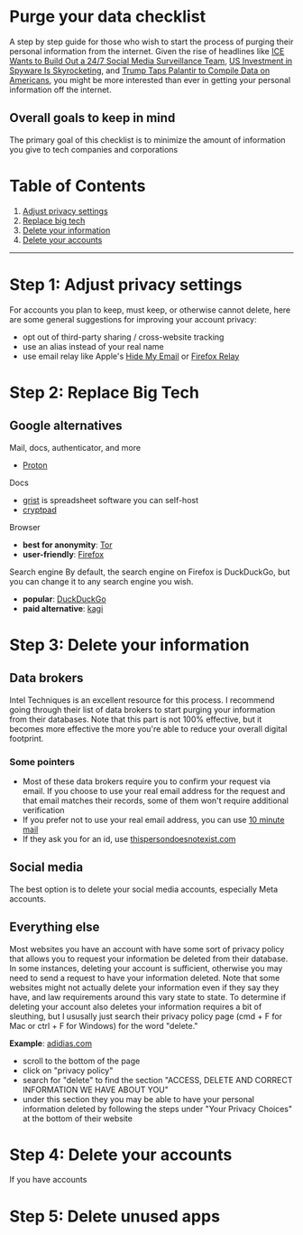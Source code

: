# Purge your data checklist
A step by step guide for those who wish to start the process of purging their personal information from the internet. Given the rise of headlines like [ICE Wants to Build Out a 24/7 Social Media Surveillance Team](https://www.wired.com/story/ice-social-media-surveillance-24-7-contract/), [US Investment in Spyware Is Skyrocketing](https://www.wired.com/story/us-spyware-investment/), and [Trump Taps Palantir to Compile Data on Americans](https://www.nytimes.com/2025/05/30/technology/trump-palantir-data-americans.html), you might be more interested than ever in getting your personal information off the internet.

## Overall goals to keep in mind
The primary goal of this checklist is to minimize the amount of information you give to tech companies and corporations

# Table of Contents
1. [Adjust privacy settings](#step-1-adjust-privacy-settings)
2. [Replace big tech](#step-2-replace-big-tech)
3. [Delete your information](#step-3-delete-your-information)
5. [Delete your accounts](#step-4-delete-your-accounts)

---

# Step 1: Adjust privacy settings
For accounts you plan to keep, must keep, or otherwise cannot delete, here are some general suggestions for improving your account privacy:
- opt out of third-party sharing / cross-website tracking
- use an alias instead of your real name
- use email relay like Apple's [Hide My Email](https://support.apple.com/guide/iphone/create-and-manage-hide-my-email-addresses-iphcb02e76f7/ios) or [Firefox Relay](https://relay.firefox.com/)

# Step 2: Replace Big Tech

## Google alternatives

Mail, docs, authenticator, and more
- [Proton](https://proton.me/)

Docs
- [grist](https://www.getgrist.com/) is spreadsheet software you can self-host
- [cryptpad](https://cryptpad.fr/)

Browser
- **best for anonymity**: [Tor](https://www.torproject.org/)
- **user-friendly**: [Firefox](https://www.firefox.com/en-US/)

Search engine
By default, the search engine on Firefox is DuckDuckGo, but you can change it to any search engine you wish.
- **popular**: [DuckDuckGo](https://duckduckgo.com/)
- **paid alternative**: [kagi](https://kagi.com/)

# Step 3: Delete your information

## Data brokers
Intel Techniques is an excellent resource for this process. I recommend going through their list of data brokers to start purging your information from their databases. Note that this part is not 100% effective, but it becomes more effective the more you're able to reduce your overall digital footprint.

### Some pointers
- Most of these data brokers require you to confirm your request via email. If you choose to use your real email address for the request and that email matches their records, some of them won't require additional verification
- If you prefer not to use your real email address, you can use [10 minute mail](https://10minutemail.com/)
- If they ask you for an id, use [thispersondoesnotexist.com](https://thispersondoesnotexist.com/)

## Social media
The best option is to delete your social media accounts, especially Meta accounts.

## Everything else
Most websites you have an account with have some sort of privacy policy that allows you to request your information be deleted from their database. In some instances, deleting your account is sufficient, otherwise you may need to send a request to have your information deleted. Note that some websites might not actually delete your information even if they say they have, and law requirements around this vary state to state. To determine if deleting your account also deletes your information requires a bit of sleuthing, but I ususally just search their privacy policy page (cmd + F for Mac or ctrl + F for Windows) for the word "delete."

**Example**: [adidias.com](https://www.adidas.com/)
- scroll to the bottom of the page
- click on "privacy policy"
- search for "delete" to find the section "ACCESS, DELETE AND CORRECT INFORMATION WE HAVE ABOUT YOU"
- under this section they you may be able to have your personal information deleted by following the steps under "Your Privacy Choices" at the bottom of their website

# Step 4: Delete your accounts
If you have accounts

# Step 5: Delete unused apps
